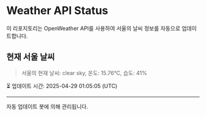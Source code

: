 
# Weather API Status

이 리포지토리는 OpenWeather API를 사용하여 서울의 날씨 정보를 자동으로 업데이트합니다.

## 현재 서울 날씨
> 서울의 현재 날씨: clear sky, 온도: 15.76°C, 습도: 41%

⏳ 업데이트 시간: 2025-04-29 01:05:05 (UTC)

---
자동 업데이트 봇에 의해 관리됩니다.
